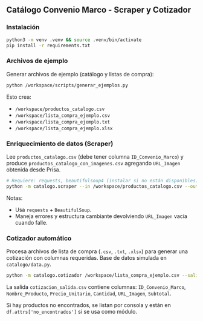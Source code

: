 ## Catálogo Convenio Marco - Scraper y Cotizador

### Instalación

```bash
python3 -m venv .venv && source .venv/bin/activate
pip install -r requirements.txt
```

### Archivos de ejemplo

Generar archivos de ejemplo (catálogo y listas de compra):

```bash
python /workspace/scripts/generar_ejemplos.py
```

Esto crea:
- `/workspace/productos_catalogo.csv`
- `/workspace/lista_compra_ejemplo.csv`
- `/workspace/lista_compra_ejemplo.txt`
- `/workspace/lista_compra_ejemplo.xlsx`

### Enriquecimiento de datos (Scraper)

Lee `productos_catalogo.csv` (debe tener columna `ID_Convenio_Marco`) y produce `productos_catalogo_con_imagenes.csv` agregando `URL_Imagen` obtenida desde Prisa.

```bash
# Requiere: requests, beautifulsoup4 (instalar si no están disponibles)
python -m catalogo.scraper --in /workspace/productos_catalogo.csv --out /workspace/productos_catalogo_con_imagenes.csv --espera 1.0
```

Notas:
- Usa `requests` + `BeautifulSoup`.
- Maneja errores y estructura cambiante devolviendo `URL_Imagen` vacía cuando falle.

### Cotizador automático

Procesa archivos de lista de compra (`.csv`, `.txt`, `.xlsx`) para generar una cotización con columnas requeridas. Base de datos simulada en `catalogo/data.py`.

```bash
python -m catalogo.cotizador /workspace/lista_compra_ejemplo.csv --salida /workspace/cotizacion_salida.csv
```

La salida `cotizacion_salida.csv` contiene columnas: `ID_Convenio_Marco`, `Nombre_Producto`, `Precio_Unitario`, `Cantidad`, `URL_Imagen`, `Subtotal`.

Si hay productos no encontrados, se listan por consola y están en `df.attrs['no_encontrados']` si se usa como módulo.

